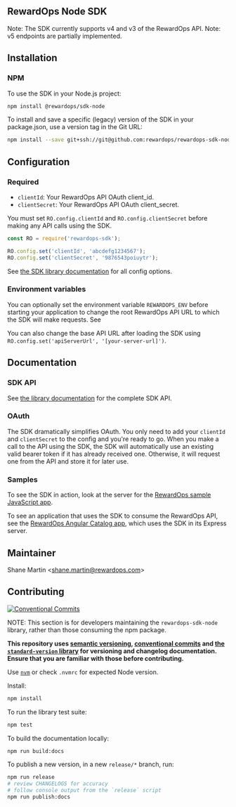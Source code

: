 ## RewardOps Node SDK

Note: The SDK currently supports v4 and v3 of the RewardOps API.
Note: v5 endpoints are partially implemented.

## Installation

### NPM

To use the SDK in your Node.js project:

```sh
npm install @rewardops/sdk-node
```

To install and save a specific (legacy) version of the SDK in your package.json, use a version tag in the Git URL:

```sh
npm install --save git+ssh://git@github.com:rewardops/rewardops-sdk-node.git#v0.4.6
```

## Configuration

### Required

- `clientId`: Your RewardOps API OAuth client_id.
- `clientSecret`: Your RewardOps API OAuth client_secret.

You must set `RO.config.clientId` and `RO.config.clientSecret` before making any API calls using the SDK.

```js
const RO = require('rewardops-sdk');

RO.config.set('clientId', 'abcdefg1234567');
RO.config.set('clientSecret', '9876543poiuytr');
```

See [the SDK library documentation](https://rewardops.github.io/rewardops-sdk-node/) for all config options.

### Environment variables

You can optionally set the environment variable `REWARDOPS_ENV` before starting your application to change the root RewardOps API URL to which the SDK will make requests. See

You can also change the base API URL after loading the SDK using `RO.config.set('apiServerUrl', '[your-server-url]')`.

## Documentation

### SDK API

See [the library documentation](https://rewardops.github.io/rewardops-sdk-node/) for the complete SDK API.

### OAuth

The SDK dramatically simplifies OAuth. You only need to add your `clientId` and `clientSecret` to the config and you're ready to go. When you make a call to the API using the SDK, the SDK will automatically use an existing valid bearer token if it has already received one. Otherwise, it will request one from the API and store it for later use.

### Samples

To see the SDK in action, look at the server for the [RewardOps sample JavaScript app](https://github.com/rewardops/rewardops-sample-javascript).

To see an application that uses the SDK to consume the RewardOps API, see the [RewardOps Angular Catalog app](https://github.com/rewardops/rewardops-angular-catalog), which uses the SDK in its Express server.

## Maintainer

Shane Martin <[shane.martin@rewardops.com](mailto:shane.martin@rewardops.com)>

## Contributing

[![Conventional Commits](https://img.shields.io/badge/Conventional%20Commits-1.0.0-yellow.svg)](https://conventionalcommits.org)

NOTE: This section is for developers maintaining the `rewardops-sdk-node` library, rather than those consuming the npm package.

**This repository uses [semantic versioning](https://semver.org/), [conventional commits](https://www.conventionalcommits.org) and [the `standard-version` library](https://github.com/conventional-changelog/standard-version#readme) for versioning and changelog documentation. Ensure that you are familiar with those before contributing.**

Use [`nvm`](https://github.com/nvm-sh/nvm/) or check `.nvmrc` for expected Node version.

Install:

```sh
npm install
```

To run the library test suite:

```sh
npm test
```

To build the documentation locally:

```sh
npm run build:docs
```

To publish a new version, in a new `release/*` branch, run:

```sh
npm run release
# review CHANGELOGS for accuracy
# follow console output from the `release` script
npm run publish:docs
```
